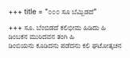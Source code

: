 +++
title = "೦೦೦ ಸೂ ಬೆಮ್ಬಿಡದೆ"

+++
ಸೂ. ಬೆಂಬಿಡದೆ ಕಲಿಭೀಮ ಹಿಡಿದು ಹಿ  
ಡಿಂಬಕನ ಮುರಿದವನ ತಂಗಿ ಹಿ  
ಡಿಂಬಿಯನು ಕೂಡಿದನು ಪಡೆದನು ಕಲಿ ಘಟೋತ್ಕಚನ